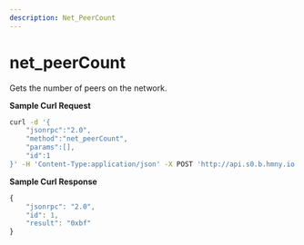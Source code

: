 ```yaml
---
description: Net_PeerCount
---
```


# net_peerCount

Gets the number of peers on the network.

**Sample Curl Request**

```bash
curl -d '{
    "jsonrpc":"2.0",
    "method":"net_peerCount",
    "params":[],
    "id":1
}' -H 'Content-Type:application/json' -X POST 'http://api.s0.b.hmny.io'
```

**Sample Curl Response**

```javascript
{
    "jsonrpc": "2.0",
    "id": 1,
    "result": "0xbf"
}
```
